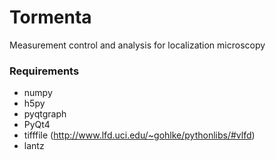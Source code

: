 # Tormenta
Measurement control and analysis for localization microscopy

### Requirements
 - numpy
 - h5py
 - pyqtgraph
 - PyQt4
 - tifffile (http://www.lfd.uci.edu/~gohlke/pythonlibs/#vlfd)
 - lantz
